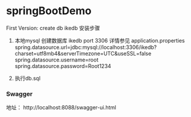 # springBootDemo
First Version:
create db ikedb
安装步骤
1. 本地mysql 创建数据库 ikedb port 3306 详情参见 application.properties
spring.datasource.url=jdbc:mysql://localhost:3306/ikedb?charset=utf8mb4&serverTimezone=UTC&useSSL=false
spring.datasource.username=root
spring.datasource.password=Root1234

2. 执行db.sql


### Swagger
地址： http://localhost:8088/swagger-ui.html